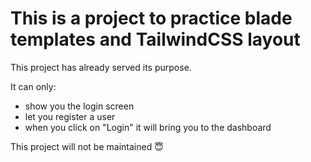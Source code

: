 # This is a project to practice blade templates and TailwindCSS layout

This project has already served its purpose. 

It can only:
- show you the login screen
- let you register a user
- when you click on "Login" it will bring you to the dashboard

This project will not be maintained :innocent:
